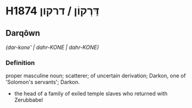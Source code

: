 # H1874 דַּרְקוֹן / דרקון

## Darqôwn

_(dar-kone' | dahr-KONE | dahr-KONE)_

### Definition

proper masculine noun; scatterer; of uncertain derivation; Darkon, one of 'Solomon's servants'; Darkon.

- the head of a family of exiled temple slaves who returned with Zerubbabel
